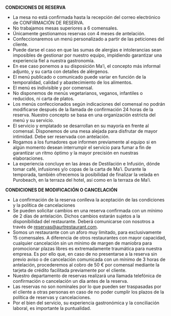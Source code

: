 **CONDICIONES DE RESERVA**

- La mesa no está confirmada hasta la recepción del correo electrónico de CONFIRMACIÓN DE RESERVA.
- No trabajamos mesas superiores a 6 comensales.
- Únicamente gestionamos reservas con 4 meses de antelación.
- Confeccionaremos un menú personalizado a partir de las peticiones del cliente.
- Puede darse el caso en que las sumas de alergias e intolerancias sean imposibles de gestionar por nuestro equipo, impidiendo garantizar una experiencia fiel a nuestra gastronomía.
- En ese caso ponemos a su disposición Ma’i, el concepto más informal adjunto, y su carta con detalles de alérgenos.
- El menú publicado o comunicado puede variar en función de la temporalidad, calidad y abastecimiento de los alimentos.
- El menú es indivisible y por comensal.
- No disponemos de menús vegetarianos, veganos, infantiles o reducidos, ni carta de platos.
- Los menús confeccionados según indicaciones del comensal no podrán modificarse después de la llamada de confirmación 24 horas de la reserva. Nuestro concepto se basa en una organización estricta del menú y su servicio.
- El servicio y emplatado se desarrollan en su mayoría en frente al comensal. Disponemos de una mesa alejada para disfrutar de mayor intimidad. Debe ser reservada con antelación.
- Rogamos a los fumadores que informen previamente al equipo si en algún momento desean interrumpir el servicio para fumar a fin de garantizar un ritmo óptimo y la mayor precisión en nuestras elaboraciones.
- La experiencia concluye en las áreas de Destilación e Infusión, dónde tomar café, infusiones y/o copas de la carta de Ma’i. Durante la temporada, también ofrecemos la posibilidad de finalizar la velada en Purobeach, en la terraza del hotel, así como en la terraza de Ma’i.

**CONDICIONES DE MODIFICACIÓN O CANCELACIÓN**

- La confirmación de la reserva conlleva la aceptación de las condiciones y la política de
cancelaciones
- Se pueden solicitar cambios en una reserva confirmada con un mínimo de 2 días de antelación.
Dichos cambios estarán sujetos a la disponibilidad del restaurante. Deberá comunicarse con
nosotros a través de [reservas@aurtrestaurant.com](mailto:reservas@aurtrestaurant.com).
- Somos un restaurante con un aforo muy limitado, para exclusivamente 15 comensales. A
diferencia de otros restaurantes con mayor capacidad, cualquier cancelación sin un mínimo
de margen de maniobra para promocionar plazas libres es extremadamente traumática para
nuestra empresa. Es por ello que, en caso de no presentarse a la reserva sin previo aviso o de
cancelación comunicada con un mínimo de 3 horas de antelación, procederemos al cobro de
50 € por comensal mediante la tarjeta de crédito facilitada previamente por el cliente.
- Nuestro departamento de reservas realizará una llamada telefónica de confirmación o cancelación un día antes de la reserva.
- Las reservas no son nominales por lo que pueden ser traspasadas por el cliente a otras personas en caso de no poder cumplir los plazos de la política de reservas y cancelaciones.
- Por el bien del servicio, su experiencia gastronómica y la conciliación laboral, es importante la puntualidad.
